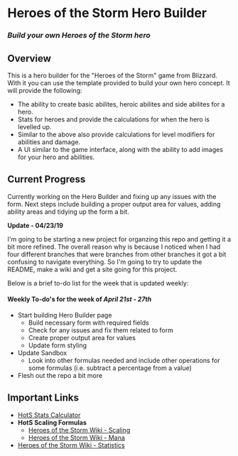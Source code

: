 # Heroes of the Storm Hero Builder
### *Build your own Heroes of the Storm hero*

## Overview

This is a hero builder for the "Heroes of the Storm" game from Blizzard. With it you can use the template provided to build your own hero concept. It will provide the following:

* The ability to create basic abilites, heroic abilites and side abilites for a hero.
* Stats for heroes and provide the calculations for when the hero is levelled up.
* Similar to the above also provide calculations for level modifiers for abilities and damage.
* A UI similar to the game interface, along with the ability to add images for your hero and abilities.

## Current Progress

Currently working on the Hero Builder and fixing up any issues with the form. Next steps include building a proper output area for values, adding ability areas and tidying up the form a bit.

**Update - 04/23/19**

I'm going to be starting a new project for organzing this repo and getting it a bit more refined. The overall reason why is because I noticed when I had four different branches that were branches from other branches it got a bit confusing to navigate everything. So I'm going to try to update the README, make a wiki and get a site going for this project.

Below is a brief to-do list for the week that is updated weekly:

#### Weekly To-do's for the week of *April 21st - 27th*

* Start building Hero Builder page
  * Build necessary form with required fields
  * Check for any issues and fix them related to form
  * Create proper output area for values
  * Update form styling
* Update Sandbox
  * Look into other formulas needed and include other operations for some formulas (i.e. subtract a percentage from a value)
* Flesh out the repo a bit more


## Important Links

* [HotS Stats Calculator](https://codepen.io/ElecRei/pen/KYyzjV)
* **HotS Scaling Formulas**
  * [Heroes of the Storm Wiki - Scaling](https://heroesofthestorm.gamepedia.com/Scaling#Formula)
  * [Heroes of the Storm Wiki - Mana](https://heroesofthestorm.gamepedia.com/Mana#Scaling)
* [Heroes of the Storm Wiki - Statistics](https://heroesofthestorm.gamepedia.com/Statistics)
